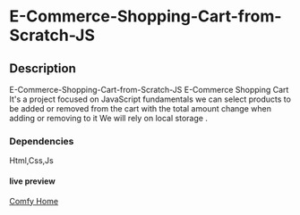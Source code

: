 # E-Commerce-Shopping-Cart-from-Scratch-JS

## Description

E-Commerce-Shopping-Cart-from-Scratch-JS  E-Commerce Shopping Cart It's a project focused on JavaScript fundamentals we can select products to be added or removed from the cart with the total amount change when adding or removing to it We will rely on local storage .

### Dependencies
Html,Css,Js

#### live preview 
[Comfy Home](https://comfy-house096.netlify.app/)
